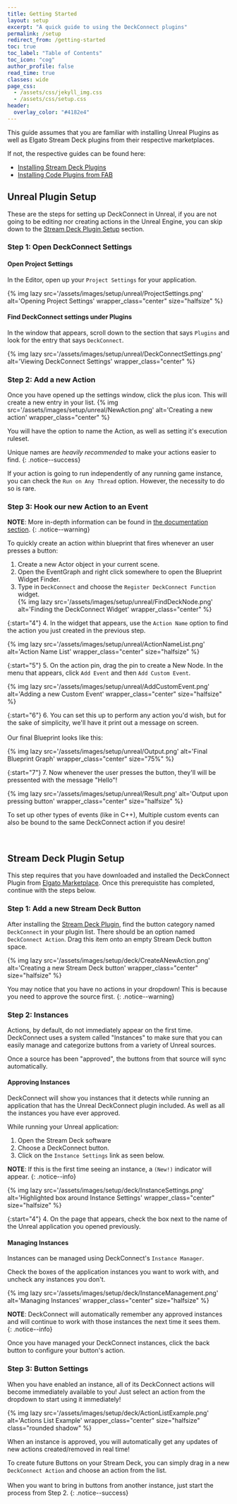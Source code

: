 ```yaml
---
title: Getting Started
layout: setup
excerpt: "A quick guide to using the DeckConnect plugins"
permalink: /setup
redirect_from: /getting-started
toc: true
toc_label: "Table of Contents"
toc_icon: "cog"
author_profile: false
read_time: true
classes: wide
page_css:
  - /assets/css/jekyll_img.css
  - /assets/css/setup.css
header:
  overlay_color: "#4182e4"
---
```


This guide assumes that you are familiar with installing Unreal Plugins as well as Elgato Stream Deck plugins from their respective marketplaces.

If not, the respective guides can be found here:

* [Installing Stream Deck Plugins](https://help.elgato.com/hc/en-us/articles/33589587352337-Elgato-Stream-Deck-Download-and-use-Plugins)
* [Installing Code Plugins from FAB](https://dev.epicgames.com/documentation/en-us/unreal-engine/working-with-plugins-in-unreal-engine#installingpluginsfromfab)

## Unreal Plugin Setup

These are the steps for setting up DeckConnect in Unreal, if you are not going to be editing nor creating actions in the Unreal Engine, you can skip down to the [Stream Deck Plugin Setup](#stream-deck-plugin-setup) section.

### Step 1: Open DeckConnect Settings

#### Open Project Settings

In the Editor, open up your `Project Settings` for your application.

{% img lazy src='/assets/images/setup/unreal/ProjectSettings.png' alt='Opening Project Settings' wrapper_class="center" size="halfsize" %}

#### Find DeckConnect settings under Plugins

In the window that appears, scroll down to the section that says `Plugins` and look for the entry that says `DeckConnect`.

{% img lazy src='/assets/images/setup/unreal/DeckConnectSettings.png' alt='Viewing DeckConnect Settings' wrapper_class="center" %}

### Step 2: Add a new Action

Once you have opened up the settings window, click the plus icon. This will create a new entry in your list.
{% img src='/assets/images/setup/unreal/NewAction.png' alt='Creating a new action' wrapper_class="center" %}

You will have the option to name the Action, as well as setting it's execution ruleset.  

Unique names are *heavily recommended* to make your actions easier to find.
{: .notice--success}

If your action is going to run independently of any running game instance, you can check the `Run on Any Thread` option. However, the necessity to do so is rare.

### Step 3: Hook our new Action to an Event

**NOTE**: More in-depth information can be found in [the documentation section](/docs).
{: .notice--warning}  

To quickly create an action within blueprint that fires whenever an user presses a button:  

1. Create a new Actor object in your current scene.
2. Open the EventGraph and right click somewhere to open the Blueprint Widget Finder.
3. Type in `DeckConnect` and choose the `Register DeckConnect Function` widget.  
{% img lazy src='/assets/images/setup/unreal/FindDeckNode.png' alt='Finding the DeckConnect Widget' wrapper_class="center" %}  

{:start="4"}
4. In the widget that appears, use the `Action Name` option to find the action you just created in the previous step.

{% img lazy src='/assets/images/setup/unreal/ActionNameList.png' alt='Action Name List' wrapper_class="center" size="halfsize" %}

{:start="5"}
5. On the action pin, drag the pin to create a New Node. In the menu that appears, click `Add Event` and then `Add Custom Event`.

{% img lazy src='/assets/images/setup/unreal/AddCustomEvent.png' alt='Adding a new Custom Event' wrapper_class="center" size="halfsize" %}  

{:start="6"}
6. You can set this up to perform any action you'd wish, but for the sake of simplicity, we'll have it print out a message on screen.  
&nbsp;  
Our final Blueprint looks like this:  

{% img lazy src='/assets/images/setup/unreal/Output.png' alt='Final Blueprint Graph' wrapper_class="center" size="75%" %}  

{:start="7"}
7. Now whenever the user presses the button, they'll will be pressented with the message "Hello"!  

{% img lazy src='/assets/images/setup/unreal/Result.png' alt='Output upon pressing button' wrapper_class="center" size="halfsize" %}  

To set up other types of events (like in C++), Multiple custom events can also be bound to the same DeckConnect action if you desire!

&nbsp;  

## Stream Deck Plugin Setup

This step requires that you have downloaded and installed the DeckConnect Plugin from [Elgato Marketplace](/deck). Once this prerequistite has completed, continue with the steps below.

### Step 1: Add a new Stream Deck Button

After installing the [Stream Deck Plugin](/deck), find the button category named `DeckConnect` in your plugin list. There should be an option named `DeckConnect Action`. Drag this item onto an empty Stream Deck button space.

{% img lazy src='/assets/images/setup/deck/CreateANewAction.png' alt='Creating a new Stream Deck button' wrapper_class="center" size="halfsize" %}

You may notice that you have no actions in your dropdown! This is because you need to approve the source first.
{: .notice--warning}

### Step 2: Instances

Actions, by default, do not immediately appear on the first time. DeckConnect uses a system called "Instances" to make sure that you can easily manage and categorize buttons from a variety of Unreal sources.

Once a source has been "approved", the buttons from that source will sync automatically.

#### Approving Instances

DeckConnect will show you instances that it detects while running an application that has the Unreal DeckConnect plugin included. As well as all the instances you have ever approved.

While running your Unreal application:

1. Open the Stream Deck software
2. Choose a DeckConnect button.
3. Click on the `Instance Settings` link as seen below.  

**NOTE**: If this is the first time seeing an instance, a `(New!)` indicator will appear.
{: .notice--info}

{% img lazy src='/assets/images/setup/deck/InstanceSettings.png' alt='Highlighted box around Instance Settings' wrapper_class="center" size="halfsize" %}

{:start="4"}
4. On the page that appears, check the box next to the name of the Unreal application you opened previously.

#### Managing Instances

Instances can be managed using DeckConnect's `Instance Manager`.

Check the boxes of the application instances you want to work with, and uncheck any instances you don't.

{% img lazy src='/assets/images/setup/deck/InstanceManagement.png' alt='Managing Instances' wrapper_class="center" size="halfsize" %}

**NOTE**: DeckConnect will automatically remember any approved instances and will continue to work with those instances the next time it sees them.  
{: .notice--info}

Once you have managed your DeckConnect instances, click the back button to configure your button's action.

### Step 3: Button Settings

When you have enabled an instance, all of its DeckConnect actions will become immediately available to you! Just select an action from the dropdown to start using it immediately!

{% img lazy src='/assets/images/setup/deck/ActionListExample.png' alt='Actions List Example' wrapper_class="center" size="halfsize" class="rounded shadow" %}

When an instance is approved, you will automatically get any updates of new actions created/removed in real time!

To create future Buttons on your Stream Deck, you can simply drag in a new `DeckConnect Action` and choose an action from the list.  
&nbsp;  
When you want to bring in buttons from another instance, just start the process from Step 2.
{: .notice--success}
